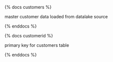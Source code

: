{% docs customers %}
 
master customer data loaded from datalake source
 
{% enddocs %}
 
{% docs customerid %}
 
primary key for customers table
 
{% enddocs %}